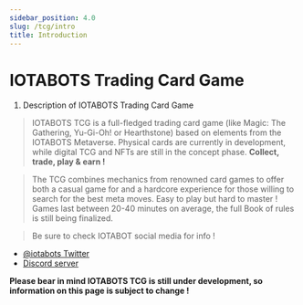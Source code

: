 ```yaml
---
sidebar_position: 4.0
slug: /tcg/intro
title: Introduction
---
```


# IOTABOTS Trading Card Game


1. Description of IOTABOTS Trading Card Game
> IOTABOTS TCG is a full-fledged trading card game (like Magic: The Gathering, Yu-Gi-Oh! or Hearthstone) based on elements from the IOTABOTS Metaverse. 
> Physical cards are currently in development, while digital TCG and NFTs are still in the concept phase. **Collect, trade, play & earn !**

> The TCG combines mechanics from renowned card games to offer both a casual game for and a hardcore experience for those willing to search for the best meta moves. Easy to play but hard to master !
> Games last between 20-40 minutes on average, the full Book of rules is still being finalized.

> Be sure to check IOTABOT social media for info !
- [@iotabots Twitter](https://twitter.com/iotabots)
- [Discord server](https://discord.gg/iotabots)

**Please bear in mind IOTABOTS TCG is still under development, so information on this page is subject to change !**
